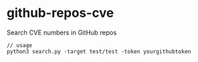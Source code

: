 # github-repos-cve
Search CVE numbers in GitHub repos 


```shell
// usage 
python3 search.py -target test/test -token yourgithubtoken

```

